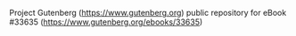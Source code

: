 Project Gutenberg (https://www.gutenberg.org) public repository for eBook #33635 (https://www.gutenberg.org/ebooks/33635)
